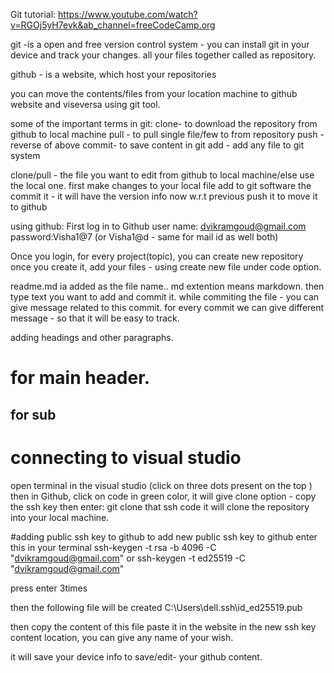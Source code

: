 Git tutorial: https://www.youtube.com/watch?v=RGOj5yH7evk&ab_channel=freeCodeCamp.org

git -is a open and free version control system - you can install git in your device and track your changes.
all your files together called as repository.

github - is a website, which host your repositories

you can move the contents/files from your location machine to github website and viseversa using git tool.

some of the important terms in git:
clone- to download the repository from github to local machine
pull - to pull single file/few to from repository
push - reverse of above
commit- to save content in git 
add - add any file to git system 

clone/pull - the file you want to edit from github to local machine/else use the local one.
first make changes to your local file
add to git software
the commit it - it will have the version info now w.r.t previous
push it to move it to github

using github:
First log in to Github
user name: dvikramgoud@gmail.com
password:Visha1@7 (or Visha1@d - same for mail id as well both)

Once you login, for every project(topic), you can create new repository
once you create it, add your files - using create new file under code option.

readme.md ia added as the file name.. md extention means markdown.
then type text you want to add and commit it. while commiting the file - you can give message related to this commit.
for every commit we can give different message - so that it will be easy to track.

adding headings and other paragraphs.
# for main header.
## for sub


# connecting to visual studio
open terminal in the visual studio (click on three dots present on the top )
then in Github, click on code in green color, it will give clone option - copy the ssh key
then enter: git clone that ssh code
it will clone the repository into your local machine.

#adding public ssh key to github
to add new public ssh key to github
enter this in your terminal 
ssh-keygen -t rsa -b 4096 -C "dvikramgoud@gmail.com"
or
ssh-keygen -t ed25519 -C "dvikramgoud@gmail.com"

press enter 3times

then the following file will be created
C:\Users\dell\.ssh\id_ed25519.pub

then copy the content of this file 
paste it in the website in the new ssh key content location, you can give any name of your wish.

it will save your device info to save/edit- your github content.
